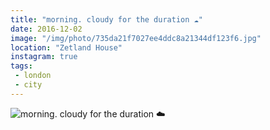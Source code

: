 ```yaml
---
title: "morning. cloudy for the duration ☁️"
date: 2016-12-02
image: "/img/photo/735da21f7027ee4ddc8a21344df123f6.jpg"
location: "Zetland House"
instagram: true
tags:
 - london
 - city
---
```


![morning. cloudy for the duration ☁️](/img/photo/735da21f7027ee4ddc8a21344df123f6.jpg)
